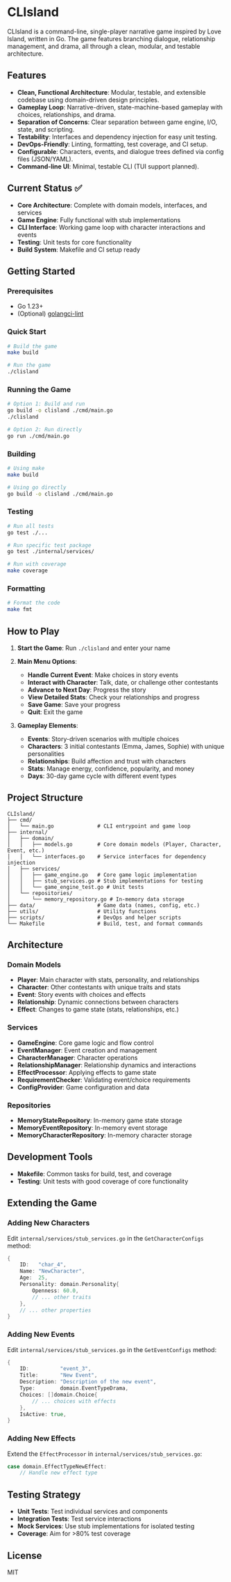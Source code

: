 # CLIsland

CLIsland is a command-line, single-player narrative game inspired by Love Island, written in Go. The game features branching dialogue, relationship management, and drama, all through a clean, modular, and testable architecture.

## Features
- **Clean, Functional Architecture**: Modular, testable, and extensible codebase using domain-driven design principles.
- **Gameplay Loop**: Narrative-driven, state-machine-based gameplay with choices, relationships, and drama.
- **Separation of Concerns**: Clear separation between game engine, I/O, state, and scripting.
- **Testability**: Interfaces and dependency injection for easy unit testing.
- **DevOps-Friendly**: Linting, formatting, test coverage, and CI setup.
- **Configurable**: Characters, events, and dialogue trees defined via config files (JSON/YAML).
- **Command-line UI**: Minimal, testable CLI (TUI support planned).

## Current Status ✅
- **Core Architecture**: Complete with domain models, interfaces, and services
- **Game Engine**: Fully functional with stub implementations
- **CLI Interface**: Working game loop with character interactions and events
- **Testing**: Unit tests for core functionality
- **Build System**: Makefile and CI setup ready

## Getting Started

### Prerequisites
- Go 1.23+
- (Optional) [golangci-lint](https://golangci-lint.run/)

### Quick Start
```bash
# Build the game
make build

# Run the game
./clisland
```

### Running the Game
```bash
# Option 1: Build and run
go build -o clisland ./cmd/main.go
./clisland

# Option 2: Run directly
go run ./cmd/main.go
```

### Building
```bash
# Using make
make build

# Using go directly
go build -o clisland ./cmd/main.go
```

### Testing
```bash
# Run all tests
go test ./...

# Run specific test package
go test ./internal/services/

# Run with coverage
make coverage
```

### Formatting
```bash
# Format the code
make fmt
```

## How to Play

1. **Start the Game**: Run `./clisland` and enter your name
2. **Main Menu Options**:
   - **Handle Current Event**: Make choices in story events
   - **Interact with Character**: Talk, date, or challenge other contestants
   - **Advance to Next Day**: Progress the story
   - **View Detailed Stats**: Check your relationships and progress
   - **Save Game**: Save your progress
   - **Quit**: Exit the game

3. **Gameplay Elements**:
   - **Events**: Story-driven scenarios with multiple choices
   - **Characters**: 3 initial contestants (Emma, James, Sophie) with unique personalities
   - **Relationships**: Build affection and trust with characters
   - **Stats**: Manage energy, confidence, popularity, and money
   - **Days**: 30-day game cycle with different event types

## Project Structure
```
CLIsland/
├── cmd/
│   └── main.go              # CLI entrypoint and game loop
├── internal/
│   ├── domain/
│   │   ├── models.go        # Core domain models (Player, Character, Event, etc.)
│   │   └── interfaces.go    # Service interfaces for dependency injection
│   ├── services/
│   │   ├── game_engine.go   # Core game logic implementation
│   │   ├── stub_services.go # Stub implementations for testing
│   │   └── game_engine_test.go # Unit tests
│   └── repositories/
│       └── memory_repository.go # In-memory data storage
├── data/                    # Game data (names, config, etc.)
├── utils/                   # Utility functions
├── scripts/                 # DevOps and helper scripts
└── Makefile                 # Build, test, and format commands
```

## Architecture

### Domain Models
- **Player**: Main character with stats, personality, and relationships
- **Character**: Other contestants with unique traits and stats
- **Event**: Story events with choices and effects
- **Relationship**: Dynamic connections between characters
- **Effect**: Changes to game state (stats, relationships, etc.)

### Services
- **GameEngine**: Core game logic and flow control
- **EventManager**: Event creation and management
- **CharacterManager**: Character operations
- **RelationshipManager**: Relationship dynamics and interactions
- **EffectProcessor**: Applying effects to game state
- **RequirementChecker**: Validating event/choice requirements
- **ConfigProvider**: Game configuration and data

### Repositories
- **MemoryStateRepository**: In-memory game state storage
- **MemoryEventRepository**: In-memory event storage
- **MemoryCharacterRepository**: In-memory character storage

## Development Tools
- **Makefile**: Common tasks for build, test, and coverage
- **Testing**: Unit tests with good coverage of core functionality

## Extending the Game

### Adding New Characters
Edit `internal/services/stub_services.go` in the `GetCharacterConfigs` method:
```go
{
    ID:   "char_4",
    Name: "NewCharacter",
    Age:  25,
    Personality: domain.Personality{
        Openness: 60.0,
        // ... other traits
    },
    // ... other properties
}
```

### Adding New Events
Edit `internal/services/stub_services.go` in the `GetEventConfigs` method:
```go
{
    ID:          "event_3",
    Title:       "New Event",
    Description: "Description of the new event",
    Type:        domain.EventTypeDrama,
    Choices: []domain.Choice{
        // ... choices with effects
    },
    IsActive: true,
}
```

### Adding New Effects
Extend the `EffectProcessor` in `internal/services/stub_services.go`:
```go
case domain.EffectTypeNewEffect:
    // Handle new effect type
```

## Testing Strategy
- **Unit Tests**: Test individual services and components
- **Integration Tests**: Test service interactions
- **Mock Services**: Use stub implementations for isolated testing
- **Coverage**: Aim for >80% test coverage

## License
MIT

